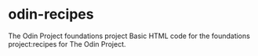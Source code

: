# odin-recipes
The Odin Project foundations project
Basic HTML code for the foundations project:recipes for The Odin Project.

